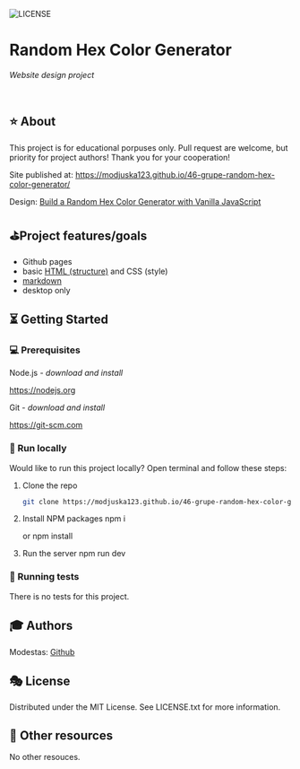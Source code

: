 ![LICENSE](https://img.shields.io/badge/license-MIT-blue.svg?style=flat-square)

# Random Hex Color Generator

_Website design project_

<br>

## ⭐ About

This project is for educational porpuses only. Pull request are welcome, but priority for project authors! Thank you for your cooperation!

Site published at: https://modjuska123.github.io/46-grupe-random-hex-color-generator/ 

Design: [Build a Random Hex Color Generator with Vanilla JavaScript](https://res.cloudinary.com/practicaldev/image/fetch/s--Zg7ZG2Wl--/c_imagga_scale,f_auto,fl_progressive,h_420,q_auto,w_1000/https://dev-to-uploads.s3.amazonaws.com/i/exbh8mawckmbe0y9owai.png)

##  ⛳Project features/goals

-   Github pages
-   basic [HTML (structure)](https://www.w3schools.com/TAGS/default.asp) and CSS (style)
-   [markdown](https://docs.github.com/en/get-started/writing-on-github/getting-started-with-writing-and-formatting-on-github/basic-writing-and-formatting-syntax)
-   desktop only

## ⏳ Getting Started

### 💻 Prerequisites

Node.js - _download and install_


https://nodejs.org


Git - _download and install_


https://git-scm.com


###  🚵 Run locally

Would like to run this project locally? Open terminal and follow these steps:

1. Clone the repo
    ```sh
    git clone https://modjuska123.github.io/46-grupe-random-hex-color-generator/
2. Install NPM packages
    npm i
    
    or
    npm install
    
3. Run the server
    npm run dev
    

### 🛝 Running tests

There is no tests for this project.

## 🎓 Authors

Modestas: [Github](https://github.com/ModJuska123)

## 🎭 License

Distributed under the MIT License. See LICENSE.txt for more information.

## 🎎 Other resources

No other resouces.